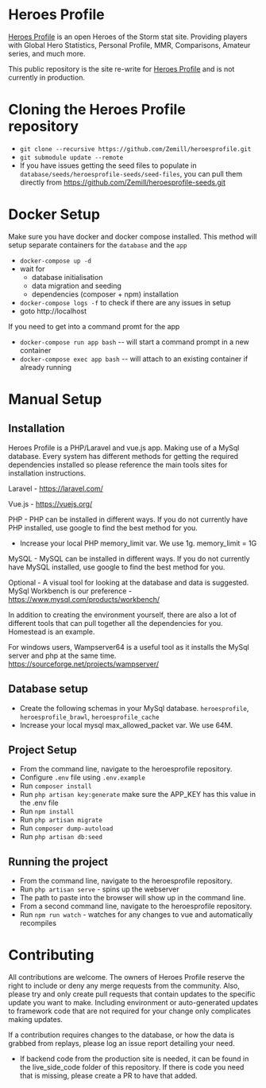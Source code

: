 # Heroes Profile

 [Heroes Profile](https://alpha.heroesprofile.com/) is an open Heroes of the Storm stat site.  Providing players with Global Hero Statistics, Personal Profile, MMR, Comparisons, Amateur series, and much more.

 This public repository is the site re-write for [Heroes Profile](https://www.heroesprofile.com/) and is not currently in production.

# Cloning the Heroes Profile repository
 * `git clone --recursive https://github.com/Zemill/heroesprofile.git`
 * `git submodule update --remote`
 * If you have issues getting the seed files to populate in `database/seeds/heroesprofile-seeds/seed-files`, you can pull them directly from https://github.com/Zemill/heroesprofile-seeds.git

# Docker Setup

Make sure you have docker and docker compose installed. This method will setup separate containers for the `database` and the `app`

 * `docker-compose up -d`
 * wait for
   * database initialisation
   * data migration and seeding
   * dependencies (composer + npm) installation
 * `docker-compose logs -f` to check if there are any issues in setup
 * goto http://localhost

If you need to get into a command promt for the app
 * `docker-compose run app bash` -- will start a command prompt in a new container
 * `docker-compose exec app bash` -- will attach to an existing container if already running

# Manual Setup

 ## Installation

 Heroes Profile is a PHP/Laravel and vue.js app. Making use of a MySql database.  Every system has different methods for getting the required dependencies installed so please reference the main tools sites for installation instructions.

 Laravel - https://laravel.com/

 Vue.js - https://vuejs.org/

 PHP - PHP can be installed in different ways.  If you do not currently have PHP installed, use google to find the best method for you.
 * Increase your local PHP memory_limit var.  We use 1g.  memory_limit = 1G

 MySQL - MySQL can be installed in different ways.  If you do not currently have MySQL installed, use google to find the best method for you.

 Optional - A visual tool for looking at the database and data is suggested.  MySql Workbench is our preference - https://www.mysql.com/products/workbench/


 In addition to creating the environment yourself, there are also a lot of different tools that can pull together all the dependencies for you.  Homestead is an example.

 For windows users, Wampserver64 is a useful tool as it installs the MySql server and php at the same time. https://sourceforge.net/projects/wampserver/

 ## Database setup
 * Create the following schemas in your MySql database.   `heroesprofile`, `heroesprofile_brawl`, `heroesprofile_cache`
 * Increase your local mysql max_allowed_packet var.  We use 64M.

 ## Project Setup
 * From the command line, navigate to the heroesprofile repository.
 * Configure `.env` file using `.env.example`
 * Run `composer install`
 * Run `php artisan key:generate` make sure the APP_KEY has this value in the .env file
 * Run `npm install`
 * Run `php artisan migrate`
 * Run `composer dump-autoload`
 * Run `php artisan db:seed`

 ## Running the project
 * From the command line, navigate to the heroesprofile repository.
 * Run `php artisan serve` - spins up the webserver
 * The path to paste into the browser will show up in the command line.
 * From a second command line, navigate to the heroesprofile repository.
 * Run `npm run watch` - watches for any changes to vue and automatically recompiles

 # Contributing
 All contributions are welcome.  The owners of Heroes Profile reserve the right to include or deny any merge requests from the community.  Also, please try and only create pull requests that contain updates to the specific update you want to make.  Including environment or auto-generated updates to framework code that are not required for your change only complicates making updates.

 If a contribution requires changes to the database, or how the data is grabbed from replays, please log an issue report detailing your need.

 * If backend code from the production site is needed, it can be found in the live_side_code folder of this repository.  If there is code you need that is missing, please create a PR to have that added.
